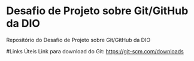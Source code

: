 # Desafio de Projeto sobre Git/GitHub da DIO
Repositório do Desafio de Projeto sobre Git/GitHub da DIO

#Links Úteis
Link para download do Git: https://git-scm.com/downloads
